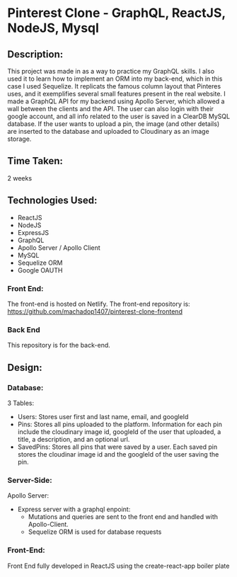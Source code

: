 # Pinterest Clone - GraphQL, ReactJS, NodeJS, Mysql


## Description:

This project was made in as a way to practice my GraphQL skills.
I also used it to learn how to implement an ORM into my
back-end, which in this case I used Sequelize. It replicats the
famous column layout that Pinteres uses, and it exemplifies
several small features present in the real website. I made a
GraphQL API for my backend using Apollo Server, which allowed a
wall between the clients and the API. The user can also login
with their google account, and all info related to the user is
saved in a ClearDB MySQL database. If the user wants to upload a
pin, the image (and other details) are inserted to the database
and uploaded to Cloudinary as an image storage.

## Time Taken:

2 weeks

## Technologies Used:

- ReactJS
- NodeJS
- ExpressJS
- GraphQL
- Apollo Server / Apollo Client
- MySQL
- Sequelize ORM
- Google OAUTH

### Front End:


The front-end is hosted on Netlify. 
The front-end repository is: https://github.com/machadop1407/pinterest-clone-frontend

### Back End

This repository is for the back-end.


## Design:

### Database:

3 Tables:
- Users: Stores user first and last name, email, and googleId
- Pins: Stores all pins uploaded to the platform. Information for each pin include the cloudinary image id, googleId of the user that uploaded, a title, a description, and an optional url.
- SavedPins: Stores all pins that were saved by a user. Each saved pin stores the cloudinar image id and the googleId of the user saving the pin.


### Server-Side:
Apollo Server: 
- Express server with a graphql enpoint:
  - Mutations and queries are sent to the front end and handled with Apollo-Client.
  - Sequelize ORM is used for database requests
  
### Front-End:

Front End fully developed in ReactJS using the create-react-app boiler plate
